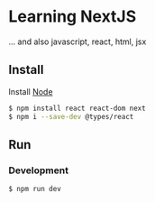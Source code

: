 # Learning NextJS

... and also javascript, react, html, jsx

## Install

Install [Node](https://nodejs.org/en/download)

```bash
$ npm install react react-dom next
$ npm i --save-dev @types/react
```

## Run
### Development

```shell
$ npm run dev
```
